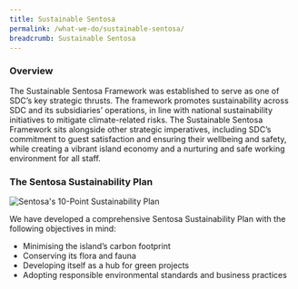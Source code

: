 ```yaml
---
title: Sustainable Sentosa
permalink: /what-we-do/sustainable-sentosa/
breadcrumb: Sustainable Sentosa
---
```

<head>
  <link rel="stylesheet" type="text/css" href="/misc/pch-carousel.css">
</head> 

### **Overview**
The Sustainable Sentosa Framework was established to serve as one of SDC’s key strategic thrusts. The framework promotes sustainability across SDC and its subsidiaries’ operations, in line with national sustainability initiatives to mitigate climate-related risks. The Sustainable Sentosa Framework sits alongside other strategic imperatives, including SDC’s commitment to guest satisfaction and ensuring their wellbeing and safety, while creating a vibrant island economy and a nurturing and safe working environment for all staff.


### **The Sentosa Sustainability Plan**
<div class="row">
    <div class="col is-6">
		<figure style="margin:0;">
			<img src="![Alt text for image on Isomer site](/images/binoculars.png)binoculars.png" alt="Sentosa's 10-Point Sustainability Plan"/>
			<figcaption></figcaption>
		</figure>
	</div>
	<div class="col is-6">
        <p>
            We have developed a comprehensive Sentosa Sustainability Plan with the following objectives in mind:
            <ul>
                <li>Minimising the island’s carbon footprint</li>
                <li>Conserving its flora and fauna</li>
                <li>Developing itself as a hub for green projects</li>
                <li>Adopting responsible environmental standards and business practices</li>
            </ul>
		</p>
	</div>
</div>